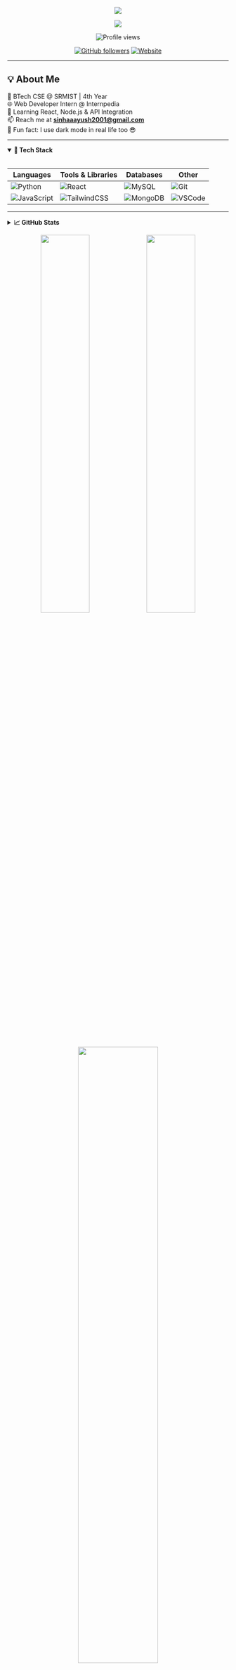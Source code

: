 <!-- PROFILE README -->
<p align="center">
  <img src="https://capsule-render.vercel.app/api?type=waving&color=gradient&height=200&section=header&text=Hey%20there,%20I'm%20Aayush%20👋&fontSize=40&fontAlign=50&fontColor=ffffff"/>
</p>

<p align="center">
  <img src="https://readme-typing-svg.herokuapp.com?font=Fira+Code&size=20&pause=1000&color=F7F7F7&center=true&vCenter=true&width=435&lines=Full-Stack+Web+Developer;Python+%7C+JavaScript+%7C+React+Enthusiast;Always+Learning+New+Things...">
</p>

<div align="center">

![Profile views](https://komarev.com/ghpvc/?username=Aayushsinha09&label=PROFILE+VIEWS&color=blueviolet&style=flat-square)

[![GitHub followers](https://img.shields.io/github/followers/Aayushsinha09?label=Follow&style=social)](https://github.com/Aayushsinha09)
[![Website](https://img.shields.io/badge/Portfolio-aayushsinhaportfolio.netlify.app-informational?style=flat&logo=vercel)](https://aayushsinhaportfolio.netlify.app)

</div>

---

## 💡 About Me

🧠 BTech CSE @ SRMIST | 4th Year  
🌐 Web Developer Intern @ Internpedia  
🌱 Learning React, Node.js & API Integration  
📫 Reach me at **sinhaaayush2001@gmail.com**  
🧩 Fun fact: I use dark mode in real life too 😎  

---

<details open>
  <summary><b>🔧 Tech Stack</b></summary><br/>

| Languages | Tools & Libraries | Databases | Other |
|---|---|---|---|
| ![Python](https://img.shields.io/badge/Python-3670A0?style=flat-square&logo=python&logoColor=ffdd54) | ![React](https://img.shields.io/badge/React-20232a?style=flat-square&logo=react&logoColor=61dafb) | ![MySQL](https://img.shields.io/badge/-MySQL-black?style=flat-square&logo=mysql) | ![Git](https://img.shields.io/badge/Git-F05032?style=flat-square&logo=git&logoColor=white) |
| ![JavaScript](https://img.shields.io/badge/-JavaScript-black?style=flat-square&logo=javascript) | ![TailwindCSS](https://img.shields.io/badge/Tailwind_CSS-38B2AC?style=flat-square&logo=tailwind-css&logoColor=white) | ![MongoDB](https://img.shields.io/badge/MongoDB-4EA94B?style=flat-square&logo=mongodb&logoColor=white) | ![VSCode](https://img.shields.io/badge/VSCode-007ACC?style=flat-square&logo=visual-studio-code) |

</details>

---

<details>
  <summary><b>📈 GitHub Stats</b></summary><br/>

<p align="center">
  <img src="https://github-readme-stats.vercel.app/api?username=Aayushsinha09&show_icons=true&theme=tokyonight" width="47%"/>
  <img src="https://streak-stats.demolab.com/?user=Aayushsinha09&theme=tokyonight&hide_border=true&border_radius=10&date_format=j%20M%5B%20Y%5D" width="47%"/>
  <br/><br/>
  <img src="https://github-readme-stats.vercel.app/api/top-langs/?username=Aayushsinha09&layout=compact&theme=tokyonight" width="60%"/>
</p>

</details>


<p align="center">
  <img src="https://github-readme-stats.vercel.app/api?username=Aayushsinha09&show_icons=true&theme=tokyonight" width="47%"/>
  <img src="https://streak-stats.demolab.com/?user=Aayushsinha09&theme=tokyonight&hide_border=true&border_radius=10&date_format=j%20M%5B%20Y%5D" width="47%"/>
  <br/><br/>
  <img src="https://github-readme-stats.vercel.app/api/top-langs/?username=Aayushsinha09&layout=compact&theme=tokyonight" width="60%"/>
</p>

</details>

<p align="center">
  <img src="https://github-readme-stats.vercel.app/api?username=Aayushsinha09&show_icons=true&theme=tokyonight" width="47%"/>
  <img src="https://streak-stats.demolab.com/?user=Aayushsinha09&theme=tokyonight&hide_border=true&border_radius=10&date_format=j%20M%5B%20Y%5D" width="47%"/>
  <br/><br/>
  <img src="https://github-readme-stats.vercel.app/api/top-langs/?username=Aayushsinha09&layout=compact&theme=tokyonight" width="60%"/>
</p>

</details>

<p align="center">
  <img src="https://github-readme-stats.vercel.app/api?username=Aayushsinha09&show_icons=true&theme=tokyonight" width="47%"/>
  <img src="https://streak-stats.demolab.com/?user=Aayushsinha09&theme=tokyonight&hide_border=true&border_radius=10&date_format=j%20M%5B%20Y%5D" width="47%"/>
  <br/><br/>
  <img src="https://github-readme-stats.vercel.app/api/top-langs/?username=Aayushsinha09&layout=compact&theme=tokyonight" width="60%"/>
</p>

</details>


<p align="center">
  <img src="https://github-readme-stats.vercel.app/api?username=Aayushsinha09&show_icons=true&theme=tokyonight" width="47%"/>
  <img src="https://github-readme-streak-stats.herokuapp.com/?user=Aayushsinha09&theme=tokyonight" width="47%"/>
  <br/>
  <img src="https://github-readme-stats.vercel.app/api/top-langs/?username=Aayushsinha09&layout=compact&theme=tokyonight" width="60%"/>
</p>

</details>

---

<details>
  <summary><b>📅 GitHub Calendar</b></summary><br/>
  <p align="center">
    <img src="https://github-readme-activity-graph.vercel.app/graph?username=Aayushsinha09&theme=react-dark&area=true"/>
  </p>
</details>

---

## 🏆 Trophies

<p align="center">
  <img src="https://github-profile-trophy.vercel.app/?username=Aayushsinha09&theme=algolia&no-frame=true&no-bg=true&margin-w=15"/>
</p>

---

## 🌐 Let's Connect

<p align="center">
  <a href="mailto:sinhaaayush2001@gmail.com"><img src="https://img.shields.io/badge/Gmail-D14836?style=flat-square&logo=gmail&logoColor=white"/></a>
  <a href="https://www.linkedin.com/in/aayush-sinha-1a1a4b1a5/"><img src="https://img.shields.io/badge/-LinkedIn-blue?style=flat-square&logo=linkedin&logoColor=white"/></a>
  <a href="https://aayushsinhaportfolio.netlify.app/"><img src="https://img.shields.io/badge/Portfolio-black?style=flat-square&logo=vercel&logoColor=white"/></a>
</p>

---

<details>
  <summary><b>🎯 Dev Quote of the Day</b></summary><br/>
  <img src="https://quotes-github-readme.vercel.app/api?type=horizontal&theme=tokyonight"/>
</details>

<details>
  <summary><b>😂 Meme of the Day</b></summary><br/>
  <p align="center">
    <img src="https://random-memer.herokuapp.com/" width="400"/>
  </p>
</details>

---

<p align="center">
  <img src="https://capsule-render.vercel.app/api?type=waving&color=gradient&height=120&section=footer"/>
</p>
